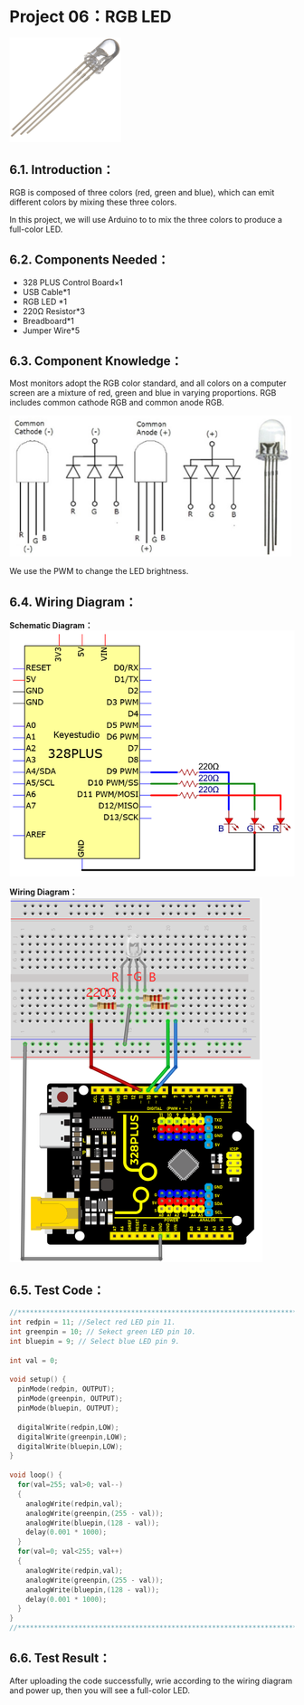 # Project 06：RGB LED
![Img](/media/img-20230214103810.png)

## 6.1. Introduction：                                                                   
RGB is composed of three colors (red, green and blue), which can emit different colors by mixing these three colors.

In this project, we will use Arduino to to mix the three colors to produce a full-color LED.

## 6.2. Components Needed：                                                                   
- 328 PLUS Control Board×1 
- USB Cable*1  
- RGB LED *1 
- 220Ω Resistor*3 
- Breadboard*1
- Jumper Wire*5

## 6.3. Component Knowledge：                                                                   
Most monitors adopt the RGB color standard, and all colors on a computer screen are a mixture of red, green and blue in varying proportions. RGB includes common cathode RGB and common anode RGB.

![Img](/media/img-20230214103904.png)

We use the PWM to change the LED brightness.
 
## 6.4. Wiring Diagram：                                                                                                                                        

**Schematic Diagram：**
![Img](/media/img-20230216142154.png)

**Wiring Diagram：**
![Img](/media/img-20230214111232.png)

## 6.5. Test Code：                                                                   

```c
//**********************************************************************
int redpin = 11; //Select red LED pin 11.
int greenpin = 10; // Sekect green LED pin 10.
int bluepin = 9; // Select blue LED pin 9.

int val = 0;

void setup() {
  pinMode(redpin, OUTPUT);
  pinMode(greenpin, OUTPUT);
  pinMode(bluepin, OUTPUT);

  digitalWrite(redpin,LOW);
  digitalWrite(greenpin,LOW);
  digitalWrite(bluepin,LOW);
}

void loop() {
  for(val=255; val>0; val--)
  {
    analogWrite(redpin,val);
    analogWrite(greenpin,(255 - val));
    analogWrite(bluepin,(128 - val));
    delay(0.001 * 1000);
  }
  for(val=0; val<255; val++)
  {
    analogWrite(redpin,val);
    analogWrite(greenpin,(255 - val));
    analogWrite(bluepin,(128 - val));
    delay(0.001 * 1000);
  }
}
//**********************************************************************
```

## 6.6. Test Result：                                                                   
After uploading the code successfully, wrie according to the wiring diagram and power up, then you will see a full-color LED.
